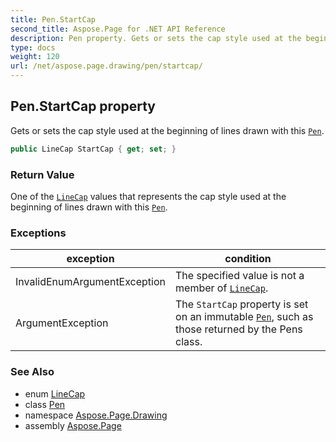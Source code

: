 ```yaml
---
title: Pen.StartCap
second_title: Aspose.Page for .NET API Reference
description: Pen property. Gets or sets the cap style used at the beginning of lines drawn with this Pen
type: docs
weight: 120
url: /net/aspose.page.drawing/pen/startcap/
---
```

## Pen.StartCap property

Gets or sets the cap style used at the beginning of lines drawn with this [`Pen`](../).

```csharp
public LineCap StartCap { get; set; }
```

### Return Value

One of the [`LineCap`](../../../aspose.page.drawing.drawing2d/linecap/) values that represents the cap style used at the beginning of lines drawn with this [`Pen`](../).

### Exceptions

| exception | condition |
| --- | --- |
| InvalidEnumArgumentException | The specified value is not a member of [`LineCap`](../../../aspose.page.drawing.drawing2d/linecap/). |
| ArgumentException | The `StartCap` property is set on an immutable [`Pen`](../), such as those returned by the Pens class. |

### See Also

* enum [LineCap](../../../aspose.page.drawing.drawing2d/linecap/)
* class [Pen](../)
* namespace [Aspose.Page.Drawing](../../pen/)
* assembly [Aspose.Page](../../../)


